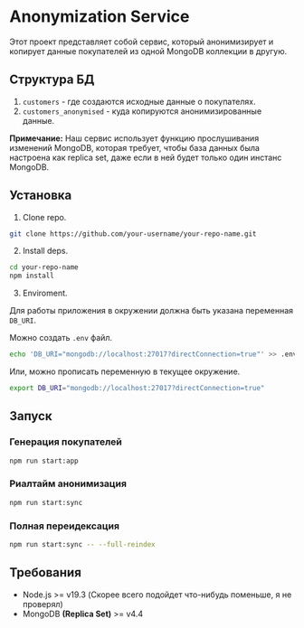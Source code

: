 # Anonymization Service

Этот проект представляет собой сервис, который анонимизирует и копирует данные покупателей из одной MongoDB коллекции в другую.

## Структура БД

1. `customers` - где создаются исходные данные о покупателях.
2. `customers_anonymised` - куда копируются анонимизированные данные.

**Примечание:** Наш сервис использует функцию прослушивания изменений MongoDB, которая требует, чтобы база данных была настроена как replica set, даже если в ней будет только один инстанс MongoDB.

## Установка

1. Clone repo.

```bash
git clone https://github.com/your-username/your-repo-name.git
```

2. Install deps.

```bash
cd your-repo-name
npm install
```

3. Enviroment.

Для работы приложения в окружении должна быть указана переменная `DB_URI`.

Можно создать `.env` файл.

```bash
echo 'DB_URI="mongodb://localhost:27017?directConnection=true"' >> .env
```

Или, можно прописать переменную в текущее окружение.

```bash
export DB_URI="mongodb://localhost:27017?directConnection=true"
```

## Запуск

### Генерация покупателей

```bash
npm run start:app
```

### Риалтайм анонимизация

```bash
npm run start:sync
```

### Полная переидексация

```bash
npm run start:sync -- --full-reindex
```

## Требования

- Node.js >= v19.3 (Скорее всего подойдет что-нибудь поменьше, я не проверял)
- MongoDB **(Replica Set)** >= v4.4
